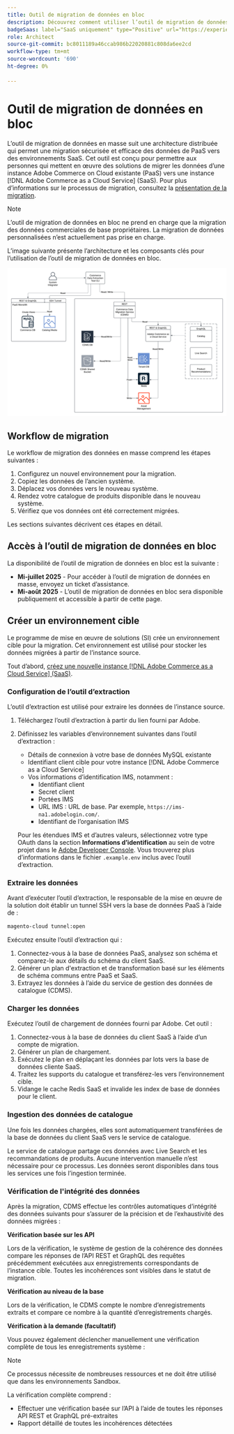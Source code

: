 ```yaml
---
title: Outil de migration de données en bloc
description: Découvrez comment utiliser l’outil de migration de données en bloc pour migrer les données de votre instance Adobe Commerce on Cloud existante vers  [!DNL Adobe Commerce as a Cloud Service].
badgeSaas: label="SaaS uniquement" type="Positive" url="https://experienceleague.adobe.com/fr/docs/commerce/user-guides/product-solutions" tooltip="S’applique uniquement aux projets Adobe Commerce as a Cloud Service et Adobe Commerce Optimizer (infrastructure SaaS gérée par Adobe)."
role: Architect
source-git-commit: bc8011189a46ccab986b22020881c808da6ee2cd
workflow-type: tm+mt
source-wordcount: '690'
ht-degree: 0%

---
```



# Outil de migration de données en bloc

L’outil de migration de données en masse suit une architecture distribuée qui permet une migration sécurisée et efficace des données de PaaS vers des environnements SaaS. Cet outil est conçu pour permettre aux personnes qui mettent en œuvre des solutions de migrer les données d’une instance Adobe Commerce on Cloud existante (PaaS) vers une instance [!DNL Adobe Commerce as a Cloud Service] (SaaS). Pour plus d’informations sur le processus de migration, consultez la [présentation de la migration](./overview.md).

>[!NOTE]
>
>L’outil de migration de données en bloc ne prend en charge que la migration des données commerciales de base propriétaires. La migration de données personnalisées n’est actuellement pas prise en charge.

L’image suivante présente l’architecture et les composants clés pour l’utilisation de l’outil de migration de données en bloc.

![Architecture de l’outil de migration groupée de données](../assets/bulk-data-diagram.png)

## Workflow de migration

Le workflow de migration des données en masse comprend les étapes suivantes :

1. Configurez un nouvel environnement pour la migration.
1. Copiez les données de l’ancien système.
1. Déplacez vos données vers le nouveau système.
1. Rendez votre catalogue de produits disponible dans le nouveau système.
1. Vérifiez que vos données ont été correctement migrées.

Les sections suivantes décrivent ces étapes en détail.

## Accès à l’outil de migration de données en bloc

La disponibilité de l’outil de migration de données en bloc est la suivante :

- **Mi-juillet 2025** - Pour accéder à l’outil de migration de données en masse, envoyez un ticket d’assistance.
- **Mi-août 2025** - L’outil de migration de données en bloc sera disponible publiquement et accessible à partir de cette page.

## Créer un environnement cible

Le programme de mise en œuvre de solutions (SI) crée un environnement cible pour la migration. Cet environnement est utilisé pour stocker les données migrées à partir de l’instance source.

Tout d’abord, [créez une nouvelle instance  [!DNL Adobe Commerce as a Cloud Service] (SaaS)](../getting-started.md#create-an-instance).

### Configuration de l’outil d’extraction

L’outil d’extraction est utilisé pour extraire les données de l’instance source.

1. Téléchargez l’outil d’extraction à partir du lien fourni par Adobe.
1. Définissez les variables d’environnement suivantes dans l’outil d’extraction :
   - Détails de connexion à votre base de données MySQL existante
   - Identifiant client cible pour votre instance [!DNL Adobe Commerce as a Cloud Service]
   - Vos informations d’identification IMS, notamment :
      - Identifiant client
      - Secret client
      - Portées IMS
      - URL IMS : URL de base. Par exemple, `https://ims-na1.adobelogin.com/`.
      - Identifiant de l’organisation IMS

   Pour les étendues IMS et d’autres valeurs, sélectionnez votre type OAuth dans la section **Informations d’identification** au sein de votre projet dans le [Adobe Developer Console](https://developer.adobe.com/console/). Vous trouverez plus d’informations dans le fichier `.example.env` inclus avec l’outil d’extraction.

### Extraire les données

Avant d’exécuter l’outil d’extraction, le responsable de la mise en œuvre de la solution doit établir un tunnel SSH vers la base de données PaaS à l’aide de :

```bash
magento-cloud tunnel:open
```

Exécutez ensuite l’outil d’extraction qui :

1. Connectez-vous à la base de données PaaS, analysez son schéma et comparez-le aux détails du schéma du client SaaS.
1. Générer un plan d&#39;extraction et de transformation basé sur les éléments de schéma communs entre PaaS et SaaS.
1. Extrayez les données à l’aide du service de gestion des données de catalogue (CDMS).

### Charger les données

Exécutez l’outil de chargement de données fourni par Adobe. Cet outil :

1. Connectez-vous à la base de données du client SaaS à l’aide d’un compte de migration.
1. Générer un plan de chargement.
1. Exécutez le plan en déplaçant les données par lots vers la base de données cliente SaaS.
1. Traitez les supports du catalogue et transférez-les vers l’environnement cible.
1. Vidange le cache Redis SaaS et invalide les index de base de données pour le client.

### Ingestion des données de catalogue

Une fois les données chargées, elles sont automatiquement transférées de la base de données du client SaaS vers le service de catalogue.

Le service de catalogue partage ces données avec Live Search et les recommandations de produits. Aucune intervention manuelle n’est nécessaire pour ce processus. Les données seront disponibles dans tous les services une fois l’ingestion terminée.

### Vérification de l&#39;intégrité des données

Après la migration, CDMS effectue les contrôles automatiques d’intégrité des données suivants pour s’assurer de la précision et de l’exhaustivité des données migrées :

**Vérification basée sur les API**

Lors de la vérification, le système de gestion de la cohérence des données compare les réponses de l’API REST et GraphQL des requêtes précédemment exécutées aux enregistrements correspondants de l’instance cible. Toutes les incohérences sont visibles dans le statut de migration.

**Vérification au niveau de la base**

Lors de la vérification, le CDMS compte le nombre d’enregistrements extraits et compare ce nombre à la quantité d’enregistrements chargés.

**Vérification à la demande (facultatif)**

Vous pouvez également déclencher manuellement une vérification complète de tous les enregistrements système :

>[!NOTE]
>
>Ce processus nécessite de nombreuses ressources et ne doit être utilisé que dans les environnements Sandbox.

La vérification complète comprend :

- Effectuer une vérification basée sur l’API à l’aide de toutes les réponses API REST et GraphQL pré-extraites
- Rapport détaillé de toutes les incohérences détectées
